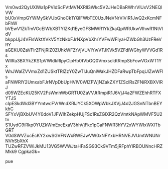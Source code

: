 Vm0wd2QyUXlWa1pPVldScFVtMVNXRll3Wkc5V2JHeDBaRWhrVlUxV2NEQlVW
bU0xVmpGYWMySkVUbGhoCk1YQlFWbTE0UzJNeVNrVlViR1JwQ2xKcmNFbFhW
bVEwV1ZkTmVGcElWbXBTYlZKd1EyeGFSMWR1YkZkaQpWRUkwVlhwR1NtVldV
bkppUjJ4VFlsWktXVkV5YzNkbFJrNXpVbXhrYVFwWFIyaHZWbGh3UzFReVRY
aGEKU0ZaVFlrZFNjRlZ0ZUhkWFZrVjVUVlYwVTJKVk5VZFdiWGhyWVVGd1Rs
WllRa3BXYkZKS1pVWldkRlpyClpHb0tVbGQ0VmxscldtRmpSbFowVGxWT1Yx
WnJWalZVVmxZd1ZUSktTRlZzY0ZwTlJuQnlWakJHZDFaRwpTbFpqUlZwWFls
aFNWRlY2UmxabFJrNVpDbUpHVlV0WlZFWjNZakZXY1ZSclRsZFNiRXBXVlRJ
d05WZEcKU25KV2FsWmhWbGRTU0ZaVVJtRmpiR1J6VjJ4a2FWZEhhRTFXYTJS
clpESkdWd3BYYmtwcFVrWndXRlJYCk5XOWpWbkJXVjJ4d2JGSnNTbnBEYkhC
SFYxVjBXbUV4Y0doV1JFWlhZekpHUjFSc1RsZGlXR2QzVmtkNApWMVF5U2tn
S1UydG9iRkp0YUZkWmExcExaV3hhVjFkc1pGaFNWR3hYV2xWYWIxWXlTbGRT
V0dSWVZucEcKY2xwSGVFNWxRWEJwVW0xNFYxbHRNVEJVUmtWNUNrNVhSbXhX
TUZwRFZVWlJkMU13VG5WVWJtaHFaSG93Ck9VTm5jRFphYlRBOUNncHRZMkk9
CgpkaGk=

pue
